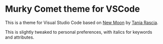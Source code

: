 # Murky Comet theme for VSCode

This is a theme for Visual Studio Code based on [New Moon](!https://github.com/taniarascia/new-moon-vscode) by [Tania Rascia](https://github.com/taniarascia).

This is slightly tweaked to personal preferences, with italics for keywords and attributes.
